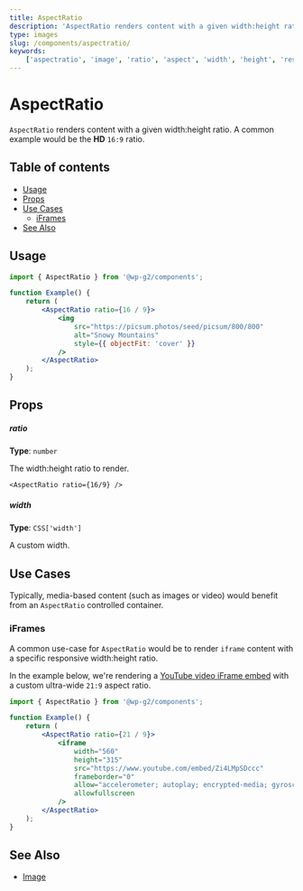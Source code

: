 ```yaml
---
title: AspectRatio
description: 'AspectRatio renders content with a given width:height ratio. A common example would be the HD 16:9 ratio.'
type: images
slug: /components/aspectratio/
keywords:
    ['aspectratio', 'image', 'ratio', 'aspect', 'width', 'height', 'resize']
---
```


# AspectRatio

`AspectRatio` renders content with a given width:height ratio. A common example would be the **HD** `16:9` ratio.

## Table of contents

<!-- START doctoc generated TOC please keep comment here to allow auto update -->
<!-- DON'T EDIT THIS SECTION, INSTEAD RE-RUN doctoc TO UPDATE -->

-   [Usage](#usage)
-   [Props](#props)
-   [Use Cases](#use-cases)
    -   [iFrames](#iframes)
-   [See Also](#see-also)

<!-- END doctoc generated TOC please keep comment here to allow auto update -->

<!-- Automatically Generated. DO NOT EDIT THIS FILE. -->
<!-- Instead, edit packages/website/src/docs/components/layout/aspectratio.mdx -->

<!-- props -->

<!-- Automatically Generated -->

## Usage

```jsx live
import { AspectRatio } from '@wp-g2/components';

function Example() {
	return (
		<AspectRatio ratio={16 / 9}>
			<img
				src="https://picsum.photos/seed/picsum/800/800"
				alt="Snowy Mountains"
				style={{ objectFit: 'cover' }}
			/>
		</AspectRatio>
	);
}
```

## Props

##### ratio

**Type**: `number`

The width:height ratio to render.

```
<AspectRatio ratio={16/9} />
```

##### width

**Type**: `CSS['width']`

A custom width.

<!-- /Automatically Generated -->
<!-- /props -->

## Use Cases

Typically, media-based content (such as images or video) would benefit from an `AspectRatio` controlled container.

### iFrames

A common use-case for `AspectRatio` would be to render `iframe` content with a specific responsive width:height ratio.

In the example below, we're rendering a [YouTube video iFrame embed](https://www.youtube.com/watch?v=Zi4LMpSDccc) with a custom ultra-wide `21:9` aspect ratio.

```jsx live
import { AspectRatio } from '@wp-g2/components';

function Example() {
	return (
		<AspectRatio ratio={21 / 9}>
			<iframe
				width="560"
				height="315"
				src="https://www.youtube.com/embed/Zi4LMpSDccc"
				frameborder="0"
				allow="accelerometer; autoplay; encrypted-media; gyroscope; picture-in-picture"
				allowfullscreen
			/>
		</AspectRatio>
	);
}
```

## See Also

-   [Image](/components/image/)
